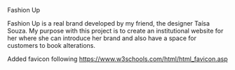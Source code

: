 
Fashion Up

Fashion Up is a real brand developed by my friend, the designer Taísa Souza. My purpose with this project is to create an institutional website for her where she can introduce her brand and also have a space for customers to book alterations.

Added favicon following https://www.w3schools.com/html/html_favicon.asp